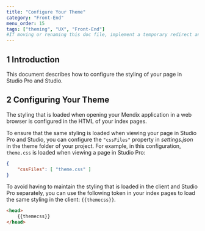 ```yaml
---
title: "Configure Your Theme"
category: "Front-End"
menu_order: 15
tags: ["theming", "UX", "Front-End"]
#If moving or renaming this doc file, implement a temporary redirect and let the respective team know they should update the URL in the product. See Mapping to Products for more details.
---
```


## 1 Introduction

This document describes how to configure the styling of your page in Studio Pro and Studio.

## 2 Configuring Your Theme

The styling that is loaded when opening your Mendix application in a web browser is configured in the HTML of your index pages.

To ensure that the same styling is loaded when viewing your page in Studio Pro and Studio, you can configure the `"cssFiles"` property in *settings.json* in the theme folder of your project. For example, in this configuration, `theme.css` is loaded when viewing a page in Studio Pro:

```json
{
    "cssFiles": [ "theme.css" ]
}
```

To avoid having to maintain the styling that is loaded in the client and Studio Pro separately, you can use the following token in your index pages to load the same styling in the client: `{{themecss}}`.

```html
<head>
    {{themecss}}
</head>
```
